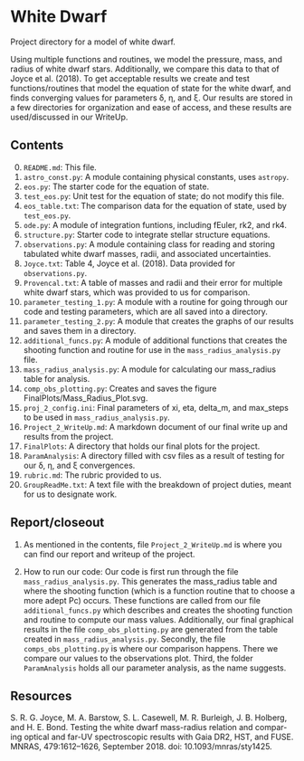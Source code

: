 White Dwarf
===========

Project directory for a model of white dwarf. 

Using multiple functions and routines, we model the pressure, mass, and radius of white dwarf stars. Additionally, we compare this data to that of Joyce et al. (2018). To get acceptable results we create and test functions/routines that model the equation of state for the white dwarf, and finds converging values for parameters δ, η, and ξ. Our results are stored in a few directories for organization and ease of access, and these results are used/discussed in our WriteUp.

Contents
--------

0. `README.md`: This file.
1. `astro_const.py`: A module containing physical constants, uses `astropy`.
2. `eos.py`: The starter code for the equation of state.
3. `test_eos.py`: Unit test for the equation of state; do not modify this file.
4. `eos_table.txt`: The comparison data for the equation of state, used by `test_eos.py`.
5. `ode.py`: A module of integration funtions, including fEuler, rk2, and rk4. 
6. `structure.py`: Starter code to integrate stellar structure equations.
7. `observations.py`: A module containing class for reading and storing tabulated
    white dwarf masses, radii, and associated uncertainties. 
8. `Joyce.txt`: Table 4, Joyce et al. (2018). Data provided for `observations.py`.
9. `Provencal.txt`: A table of masses and radii and their error for multiple white dwarf stars, which was provided to us for comparison.
10. `parameter_testing_1.py`: A module with a routine for going through our code and testing parameters, which are all saved into a directory. 
11. `parameter_testing_2.py`: A module that creates the graphs of our results and saves them in a directory. 
12. `additional_funcs.py`: A module of additional functions that creates the shooting function and routine for use in the `mass_radius_analysis.py` file.
13. `mass_radius_analysis.py`: A module for calculating our mass_radius table for analysis. 
14. `comp_obs_plotting.py`: Creates and saves the figure FinalPlots/Mass_Radius_Plot.svg.
15. `proj_2_config.ini`: Final parameters of xi, eta, delta_m, and max_steps to be used in `mass_radius_analysis.py`. 
16. `Project_2_WriteUp.md`: A markdown document of our final write up and results from the project.
17. `FinalPlots`: A directory that holds our final plots for the project.
18. `ParamAnalysis`: A directory filled with csv files as a result of testing for our δ, η, and ξ convergences. 
19. `rubric.md`: The rubric provided to us. 
20. `GroupReadMe.txt`: A text file with the breakdown of project duties, meant for us to designate work. 

Report/closeout
---------------

1. As mentioned in the contents, file `Project_2_WriteUp.md` is where you can find our report and writeup of the project. 

2. How to run our code: 
    Our code is first run through the file `mass_radius_analysis.py`. This generates the mass_radius table and where the shooting function (which is a function routine that to choose a more adept Pc) occurs. These functions are called from our file `additional_funcs.py` which describes and creates the shooting function and routine to compute our mass values. Additionally, our final graphical results in the file `comp_obs_plotting.py` are generated from the table created in `mass_radius_analysis.py`. 
    Secondly, the file `comps_obs_plotting.py` is where our comparison happens. There we compare our values to the observations plot. 
    Third, the folder `ParamAnalysis` holds all our parameter analysis, as the name suggests. 

Resources
---------

S. R. G. Joyce, M. A. Barstow, S. L. Casewell, M. R. Burleigh, J. B. Holberg,
and H. E. Bond. Testing the white dwarf mass-radius relation and compar-
ing optical and far-UV spectroscopic results with Gaia DR2, HST, and FUSE.
MNRAS, 479:1612–1626, September 2018. doi: 10.1093/mnras/sty1425.
